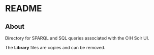 # README

## About

Directory for SPARQL and SQL  queries associated with the OIH Solr UI.

The __Library__ files are copies and can be removed. 